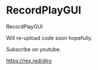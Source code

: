 # RecordPlayGUI
RecordPlayGUI

Will re-upload code soon hopefully.

Subscribe on youtube.

https://rex.red/diro

